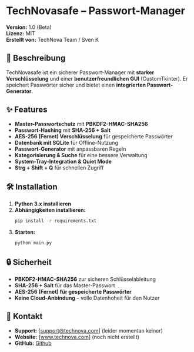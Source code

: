 # TechNovasafe – Passwort-Manager  
**Version:** 1.0 (Beta)  
**Lizenz:** MIT  
**Erstellt von:** TechNova Team / Sven K  

## 🔐 Beschreibung  
TechNovasafe ist ein sicherer Passwort-Manager mit **starker Verschlüsselung** und einer **benutzerfreundlichen GUI** (CustomTkinter). Er speichert Passwörter sicher und bietet einen **integrierten Passwort-Generator**.  

## ✨ Features  
- **Master-Passwortschutz** mit **PBKDF2-HMAC-SHA256**  
- **Passwort-Hashing** mit **SHA-256 + Salt**  
- **AES-256 (Fernet) Verschlüsselung** für gespeicherte Passwörter  
- **Datenbank mit SQLite** für Offline-Nutzung  
- **Passwort-Generator** mit anpassbaren Regeln  
- **Kategorisierung & Suche** für eine bessere Verwaltung  
- **System-Tray-Integration & Quiet Mode**  
- **Strg + Shift + Q** für schnellen Zugriff  

## 🛠 Installation  
1. **Python 3.x installieren**  
2. **Abhängigkeiten installieren:**  
   ```bash
   pip install -r requirements.txt
   ```  
3. **Starten:**  
   ```bash
   python main.py
   ```  

## 🔒 Sicherheit  
- **PBKDF2-HMAC-SHA256** zur sicheren Schlüsselableitung  
- **SHA-256 + Salt** für das Master-Passwort  
- **AES-256 (Fernet) für gespeicherte Passwörter**  
- **Keine Cloud-Anbindung** – volle Datenhoheit für den Nutzer  

## 📧 Kontakt  
- **Support:** [support@technova.com] (leider momentan keiner)  
- **Website:** [www.technova.com] (noch nicht erstellt)  
- **GitHub:** [Github](https://github.com/Quix17/Password-Manager)  
